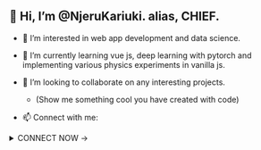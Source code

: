 ##  👋 Hi, I’m @NjeruKariuki. alias,  CHIEF.
 
- 👀 I’m interested in web app development and data science.
- 🌱 I’m currently learning vue js, deep learning with pytorch and implementing various physics experiments in vanilla js.
- 💞️ I’m looking to collaborate on any interesting projects.

  - (Show me something cool you have created with code)

- 📫 Connect with me:
<details>
  <summary>CONNECT NOW -> </summary>
  
- ### GITHUB:  @NjeruKariuki.  
- ### TWITTER: @senseiMlevi
- ### IG: @freakoutbond
- ### E-mail: freakoutbond2@gmail.com
  
 </details>


<!---
NjeruKariuki/NjeruKariuki is a ✨ special ✨ repository because its `README.md` (this file) appears on your GitHub profile.
You can click the Preview link to take a look at your changes.
--->
